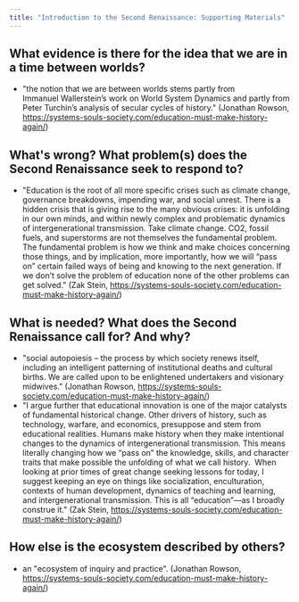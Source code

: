 ```yaml
---
title: "Introduction to the Second Renaissance: Supporting Materials"
---
```


## What evidence is there for the idea that we are in a time between worlds?

- "the notion that we are between worlds stems partly from Immanuel Wallerstein’s work on World System Dynamics and partly from Peter Turchin’s analysis of secular cycles of history." (Jonathan Rowson, https://systems-souls-society.com/education-must-make-history-again/)

## What's wrong? What problem(s) does the Second Renaissance seek to respond to?

- "Education is the root of all more specific crises such as climate change, governance breakdowns, impending war, and social unrest. There is a hidden crisis that is giving rise to the many obvious crises: it is unfolding in our own minds, and within newly complex and problematic dynamics of intergenerational transmission. Take climate change. CO2, fossil fuels, and superstorms are not themselves the fundamental problem. The fundamental problem is how we think and make choices concerning those things, and by implication, more importantly, how we will “pass on” certain failed ways of being and knowing to the next generation. If we don’t solve the problem of education none of the other problems can get solved." (Zak Stein, https://systems-souls-society.com/education-must-make-history-again/)

## What is needed? What does the Second Renaissance call for? And why?

- "social autopoiesis – the process by which society renews itself, including an intelligent patterning of institutional deaths and cultural births. We are called upon to be enlightened undertakers and visionary midwives." (Jonathan Rowson, https://systems-souls-society.com/education-must-make-history-again/)
- "I argue further that educational innovation is one of the major catalysts of fundamental historical change. Other drivers of history, such as technology, warfare, and economics, presuppose and stem from educational realities. Humans make history when they make intentional changes to the dynamics of intergenerational transmission. This means literally changing how we “pass on” the knowledge, skills, and character traits that make possible the unfolding of what we call history.  When looking at prior times of great change seeking lessons for today, I suggest keeping an eye on things like socialization, enculturation, contexts of human development, dynamics of teaching and learning, and intergenerational transmission. This is all “education”—as I broadly construe it." (Zak Stein, https://systems-souls-society.com/education-must-make-history-again/)

## How else is the ecosystem described by others?

- an "ecosystem of inquiry and practice". (Jonathan Rowson, https://systems-souls-society.com/education-must-make-history-again/)



